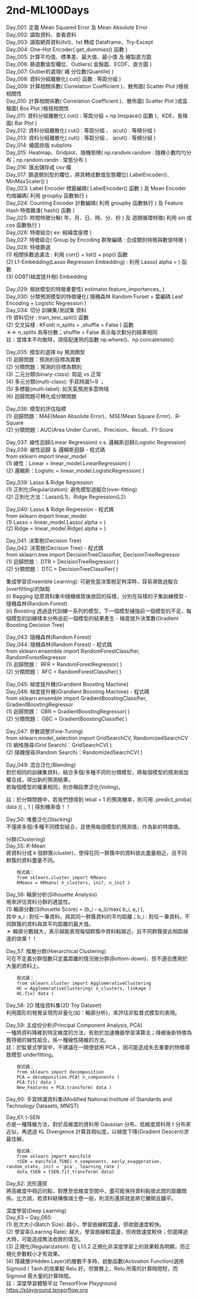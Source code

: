 # 2nd-ML100Days

   
Day_001: 定義 Mean Squared Error 及 Mean Absolute Error  
Day_002: 讀取資料、查看資料  
Day_003: 讀取網頁資料(txt)、txt 轉成 Dataframe、Try-Except    
Day_004: One-Hot Encoder( get_dummies() 函數 )    
Day_005: 計算平均值、標準差、最大值、最小值 及 繪製直方圖  
Day_006: 篩選數值型欄位、Outliers( 盒鬚圖、ECDF、直方圖 )  
Day_007: Outlier的處理( 補 分位數(Quantile) )  
Day_008: 資料分組離散化( cut() 函數 : 等距分組 )  
Day_009: 計算相關係數( Correlation Coefficient )、散佈圖( Scatter Plot )檢視相關性  
Day_010: 計算相關係數( Correlation Coefficient )、散佈圖( Scatter Plot )或盒鬚圖( Box Plot )檢視相關性  
Day_011: 資料分組離散化( cut() : 等距分組 + np.linspace() 函數 )、KDE、長條圖( Bar Plot )  
Day_012: 資料分組離散化( cut() : 等距分組 、 qcut() : 等頻分組 )  
Day_013: 資料分組離散化( cut() : 等距分組 、 qcut() : 等頻分組 )  
Day_014: 繪圖排版 subplots   
Day_015: Heatmap、Gridplot、隨機矩陣( np.random.random : 隨機小數均勻分布；np.random.randn : 常態分布 )   
Day_016: 匯出儲存成 csv 檔  
Day_017: 篩選類別型的欄位，將其轉成數值型態欄位( LabelEncoder()、MinMaxScaler() )  
Day_023: Label Encoder 標籤編碼( LabelEncoder() 函數 ) 及 Mean Encoder 均值編碼( 利用 groupby 函數執行 )  
Day_024: Counting Encoder 計數編碼( 利用 groupby 函數執行 ) 及 Feature Hash 特徵雜湊( hash() 函數 )  
Day_025: 時間特徵分解( 年、月、日、時、分、秒 ) 及 週期循環特徵( 利用 sin 或 cos 函數執行 )  
Day_026: 特徵組合( ex: 經緯度座標 )  
Day_027: 特徵組合( Group by Encoding 群聚編碼 : 合成類別特徵與數值特徵 )  
Day_028: 特徵篩選    
         (1) 相關係數過濾法 : 利用 corr() + list() + pop() 函數   
         (2) L1-Embedding(Lasso Regression Embedding) : 利用 Lasso( alpha = ) 函數  
         (3) GDBT(梯度提升樹) Embedding    
  
Day_029: 樹狀模型的特徵重要性( estimator.feature_importances_ )  
Day_030: 分類預測模型的特徵優化( 隨機森林 Random Forset + 葉編碼 Leaf Encoding + Logistic Regression )  
Day_034: 切分 訓練集/測試集 資料    
         (1) 資料切分 : train_test_split() 函數   
         (2) 交叉採樣 : KFold( n_splits = ,shuffle = False ) 函數   
         ＊＊ n_splits 為等份數；shuffle = False 表示每次劃分的結果相同  
         註：當樣本不均衡時，須搭配運用的函數 np.where()、np.concatenate()  

Day_035: 模型的選擇 by 預測類型  
         (1) 迴歸問題：預測的目標為實數  
         (2) 分類問題：預測的目標為類別  
         (3) 二元分類(binary-class): 瑕疵 vs 正常  
         (4) 多元分類(multi-class): 手寫辨識1~9 ；    
         (5) 多標籤(multi-label): 如天氣預測多雲時晴  
         (6) 迴歸問題可轉化成分類問題
  
Day_036: 模型的評估指標  
         (1) 迴歸問題：MAE(Mean Absolute Error)、MSE(Mean Square Error)、R-Square  
         (2) 分類問題：AUC(Area Under Curve)、Precision、Recall、F1-Score  
  
Day_037: 線性迴歸(Linear Regression) v.s. 邏輯斯迴歸(Logistic Regression)  
Day_038: 線性迴歸 ＆ 邏輯斯迴歸 - 程式碼    
         from sklearn import linear_model  
         (1) 線性：Linear = linear_model.LinearRegression( )  
         (2) 邏輯斯：Logistic = linear_model.LogisticRegression( )   
         
Day_039: Lasso & Ridge Regression  
         (1) 正則化(Regularization): 避免模型過擬合(over-fitting)  
         (2) 正則化方法：Lasso(L1)、Ridge Regression(L2)   

Day_040: Lasso & Ridge Regression - 程式碼     
         from sklearn import linear_model  
         (1) Lasso = linear_model.Lasso( alpha =  )  
         (2) Ridge = linear_model.Ridge( alpha =  )  
  
Day_041: 決策樹(Decision Tree)     
Day_042: 決策樹(Decision Tree) - 程式碼     
         from sklearn.tree import DecisionTreeClassifier, DecisionTreeRegressor    
         (1) 迴歸問題： DTR = DecisionTreeRegressor( )  
         (2) 分類問題： DTC = DecisionTreeClassifier( )  
  
   
集成學習(Ensemble Learning): 可避免當決策樹足夠深時，容易導致過擬合(overfitting)的缺點   
(i) Bagging 從原資料集中隨機做取後放回的採樣，分別在採樣的子集訓練模型 - 隨機森林(Random Forest)   
(ii) Boosting 透過迭代訓練一系列的模型，下一個模型補強前一個模型的不足，每個模型的訓練樣本分佈由前一個模型的結果產生 - 梯度提升決策數(Gradient Boosting Decision Tree)

Day_043: 隨機森林(Random Forest)        
Day_044: 隨機森林(Random Forest) - 程式碼   
         from sklearn.ensemble import RandomForestClassifier, RandomForestRegressor    
         (1) 迴歸問題： RFR = RandomForestRegressor( )  
         (2) 分類問題： RFC = RandomForestClassifier( ) 
         
Day_045: 梯度提升機(Grandient Boosting Machine)       
Day_046: 梯度提升機(Grandient Boosting Machine) - 程式碼   
         from sklearn.ensemble import GradientBoostingClassifier, GradientBoostingRegressor   
         (1) 迴歸問題： GBR = GradientBoostingRegressor( )  
         (2) 分類問題： GBC = GradientBoostingClassifie( ) 
                  
Day_047: 參數調整(Fine-Tuning)  
         from sklearn.model_selection import GridSearchCV, RandomizedSearchCV  
         (1) 網格搜尋(Grid Search)：GridSearchCV( )  
         (2) 隨機搜尋(Random Search)：RandomizedSearchCV( )    
         
Day_049: 混合泛化(Blending)  
         對於相同的訓練集資料，結合多個/多種不同的分類模型，將每個模型的預測值加權合成，得出新的預測結果。  
         若每個模型的權重相同，則亦稱投票泛化(Voting)。  
  
註：於分類問題中，若我們想得到 lebal = 1 的預測機率，則可用 .predict_proba( data )[ :, 1 ]  得到機率值！！  
  
         
Day_50: 堆疊泛化(Stacking)  
        不僅將多個/多種不同模型結合，且使用每個模型的預測值，作為新的特徵值。  
  

分群(Clustering)  
Day_55: K-Mean  
        將資料分成 k 個群簇(cluster)，使得在同一群簇中的資料彼此盡量相近，且不同群簇的資料盡量不同。  
        
        程式碼：
        from sklearn.cluster import KMeans
        KMeans = KMeans( n_clusters, init, n_init )
        
        
Day_56: 輪廓分析(Silhouette Analysis)  
        用來評估資料分群的適當性。  
        (1) 輪廓分數(Silhouette Score) = (b_i - a_i)/max{ b_i, a_i },   
        其中 a_i : 對任一筆資料，與其同一群簇資料的平均距離；b_i : 對任一筆資料，不同群簇的資料與其平均距離的最大值。  
        ＊ 輪廓分數越大，表示越能表現每個群簇中資料點越近，且不同群簇彼此相距越遠的效果！！
   
   
Day_57: 階層分群(Hierarchical Clustering)  
        可在不定義分群個數只定義距離的情況做分群(Bottom-down)，但不適合應用於大量的資料上。 
        
        程式碼：  
        from sklearn.cluster import AgglomerativeClustering
        HC = AgglomerativeClustering( n_clusters, linkage )  
        HC.fix( data )

         
Day_58: 2D 樣版資料集(2D Toy Dataset)  
        利用圖形的視覺呈現而非量化(如：輪廓分析)，來評估非監督式模型的表現。  
        
        
Day_59: 主成份分析(Principal Component Analysis, PCA)    
        一種將資料降維到特定維度的方法，有助於加速機器學習演算法；降維後新特徵為舊特徵的線性組合，係一種線性降維的方法。  
        註：於監督式學習中，不建議在一開使就用 PCA ，因可能造成失去重要的特徵導致模型 underfitting。  
  
        程式碼：  
        from sklearn import decomposition
        PCA = decomposition.PCA( n_components ) 
        PCA.fit( data )
        New_Features = PCA.transform( data )
        
        
Day_60: 手寫辨識資料集(Modified National Institute of Standards and Technology Datasets, MNIST)    

Day_61: t-SEN  
        亦是一種降維方法，對於高維度的資料用 Gaussian 分布、低維度資料用 t 分布來近似，再透過 KL Divergence 計算其相似度，以梯度下降(Gradient Descent)求最佳解。
        
        程式碼：  
        from sklearn import manifold
        tSEN = manifold.TSNE( n_components, early_exaggeration, random_state, init = 'pca', learning_rate ) 
        data_tSEN = tSEN.fit_transform( data)
        
        
Day_62: 流形還原  
將高維度中相近的點，對應至低維度空間中，盡可能保持資料點彼此間的距離關係。比方說，若資料結構像瑞士卷一般，則流形還原就是將它攤開且鋪平。  
  
  
深度學習(Deep Learning)  
Day_63 ~ Day_065:       
    (1) 批次大小(Batch Size): 越小，學習曲線較震盪，但收斂速度較快。    
    (2) 學習率(Learnng Rate): 越大，學習曲線較震盪，但收斂速度較快；但選擇過大時，可能造成無法收斂的情況。  
    (3) 正規化(Regularization): 在 L1/L2 正規化非深度學習上的效果較為明顯，而正規化參數較小才有效果。  
    (4) 隱藏層(Hidden Layer)的層數不多時，啟動函數(Activation Function)選用 Sigmoid / Tanh 的效果較 Relu 好。但實務上，Relu 所需的計算時間短，而 Sigmoid 需大量的計算時間。  
    註：深度學習體驗平台 TensorFlow Playground  https://playground.tensorflow.org    
    
    
    
    

        
        
        
        
        
        
        
